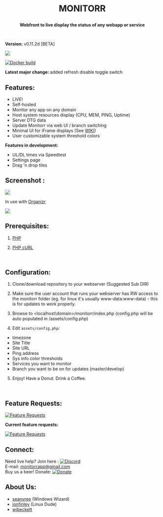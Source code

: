 # <p align="center"><b> MONITORR </b></p>

<p align="center"><b>Webfront to live display the status of any webapp or service  </b></p>
<br>

<b> Version:</b> v0.11.2d [BETA]

[![](https://img.shields.io/github/release/monitorr/monitorr.svg?style=flat)](https://github.com/monitorr/monitorr/releases)

[![Docker build](https://img.shields.io/docker/build/monitorr/monitorr.svg?maxAge=2592000)](https://hub.docker.com/r/monitorr/monitorr/)

<b> Latest major change: </b> added refresh disable toggle switch

## Features:

- LIVE!
- Self-hosted
- Monitor any app on any domain
- Host system resources display (CPU, MEM, PING, Uptime)
- Server DTG data
- Update Monitorr via web UI / branch switching
- Minimal UI for iFrame displays (See [WIKI](https://github.com/Monitorr/Monitorr/wiki/Integration:--Organizr))
- User customizable system threshold colors

<b> Features in development: </b>
- UL/DL times via Speedtest
- Settings page
- Drag 'n drop tiles


## Screenshot :

<img src="https://i.imgur.com/6fn9mMc.png[/img]">

<br>

In use with [Organizr](https://github.com/causefx/Organizr)

<img src="https://i.imgur.com/7vAZJbS.png[/img]">


## Prerequisites:
1) [PHP](https://secure.php.net/downloads.php)

2) [PHP cURL](https://secure.php.net/manual/en/book.curl.php)

<br>

## Configuration:
1) Clone/download repository to your webserver (Suggested Sub DIR)

2) Make sure the user account that runs your webserver has RW access to the monitorr folder (eg. for linux it's usually www-data:www-data) - this is for updates to work properly.

3) Browse to <localhost\domain>/monitorr/index.php (config.php will be auto populated in /assets/config.php)

4) Edit `assets/config.php`:
 - timezone
 - Site Title
 - Site URL
 - Ping address
 - Sys info color thresholds
 - Services you want to monitor
 - Branch you want to be on for updates (master/develop)

5) Enjoy! Have a Donut. Drink a Coffee.
<br>

## Feature Requests:
 [![Feature Requests](https://cloud.githubusercontent.com/assets/390379/10127973/045b3a96-6560-11e5-9b20-31a2032956b2.png)](https://feathub.com/Monitorr/Monitorr)

<b> Current feature requests: </b>

[![Feature Requests](https://feathub.com/Monitorr/Monitorr?format=svg)](https://feathub.com/Monitorr/Monitorr)
<br>

## Connect:
Need live help?  Join here :   [![Discord](https://img.shields.io/discord/102860784329052160.svg)](https://discord.gg/YKbRXtt)
<br>
E-mail: monitorrapp@gmail.com
<br>
Buy us a beer! Donate:        [![Donate](https://img.shields.io/badge/Donate-PayPal-green.svg)](https://paypal.me/monitorrapp)

## About Us:
- [seanvree](https://github.com/seanvree) (Windows Wizard)
- [jonfinley](https://github.com/jonfinley) (Linux Dude)
- [wjbeckett](https://github.com/wjbeckett)
